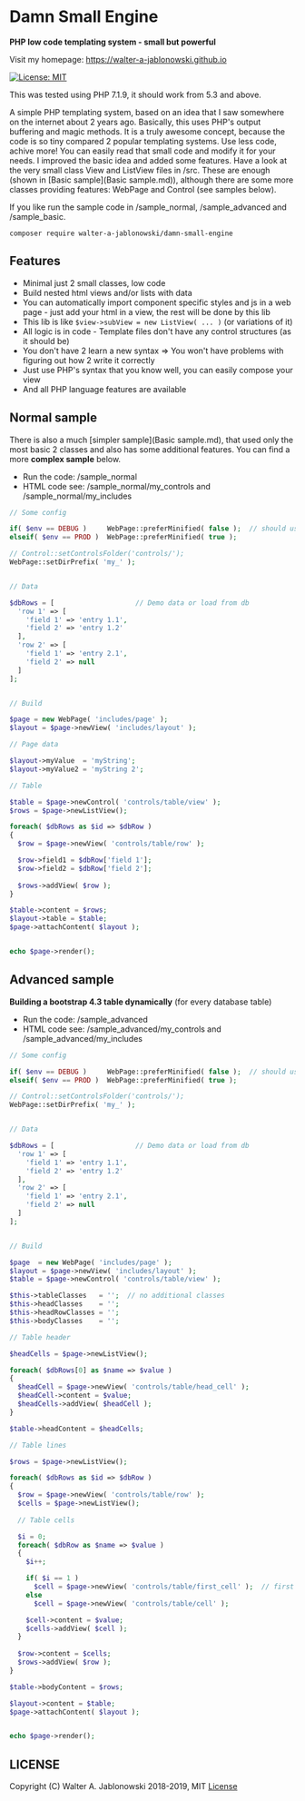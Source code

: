 # Damn Small Engine

**PHP low code templating system - small but powerful**

Visit my homepage: https://walter-a-jablonowski.github.io

[![License: MIT](https://img.shields.io/badge/License-MIT-yellow.svg)](https://opensource.org/licenses/MIT)

This was tested using PHP 7.1.9, it should work from 5.3 and above.

A simple PHP templating system, based on an idea that I saw somewhere on the internet about 2 years ago. Basically, this uses PHP's output buffering and magic methods. It is a truly awesome concept, because the code is so tiny compared 2 popular templating systems. Use less code, achive more! You can easily read that small code and modify it for your needs. I improved the basic idea and added some features. Have a look at the very small class View and ListView files in /src. These are enough (shown in [Basic sample](Basic sample.md)), although there are some more classes providing features: WebPage and Control (see samples below).

If you like run the sample code in /sample_normal, /sample_advanced and /sample_basic.

```
composer require walter-a-jablonowski/damn-small-engine
```

## Features

* Minimal just 2 small classes, low code
* Build nested html views and/or lists with data
* You can automatically import component specific styles and js in a web page -
  just add your html in a view, the rest will be done by this lib
* This lib is like `$view->subView = new ListView( ... )` (or variations of it)
* All logic is in code - Template files don't have any control structures (as it should be)
* You don't have 2 learn a new syntax => You won't have problems with figuring out how 2 write it correctly
* Just use PHP's syntax that you know well, you can easily compose your view
* And all PHP language features are available

## Normal sample

There is also a much [simpler sample](Basic sample.md), that used only the most basic 2 classes and also has some additional features. You can find a more **complex sample** below.

* Run the code: /sample_normal
* HTML code see: /sample_normal/my_controls and /sample_normal/my_includes

```php
// Some config

if( $env == DEBUG )     WebPage::preferMinified( false );  // should use minified version ?
elseif( $env == PROD )  WebPage::preferMinified( true );

// Control::setControlsFolder('controls/');
WebPage::setDirPrefix( 'my_' );


// Data

$dbRows = [                    // Demo data or load from db
  'row 1' => [
    'field 1' => 'entry 1.1',
    'field 2' => 'entry 1.2'
  ],
  'row 2' => [
    'field 1' => 'entry 2.1',
    'field 2' => null
  ]
];


// Build

$page = new WebPage( 'includes/page' );
$layout = $page->newView( 'includes/layout' );

// Page data

$layout->myValue  = 'myString';
$layout->myValue2 = 'myString 2';

// Table

$table = $page->newControl( 'controls/table/view' );
$rows = $page->newListView();

foreach( $dbRows as $id => $dbRow )
{
  $row = $page->newView( 'controls/table/row' );

  $row->field1 = $dbRow['field 1'];
  $row->field2 = $dbRow['field 2'];
  
  $rows->addView( $row );
}

$table->content = $rows;
$layout->table = $table;
$page->attachContent( $layout );


echo $page->render();
```

## Advanced sample

**Building a bootstrap 4.3 table dynamically** (for every database table)

* Run the code: /sample_advanced
* HTML code see: /sample_advanced/my_controls and /sample_advanced/my_includes

```php
// Some config

if( $env == DEBUG )     WebPage::preferMinified( false );  // should use minified version ?
elseif( $env == PROD )  WebPage::preferMinified( true );

// Control::setControlsFolder('controls/');
WebPage::setDirPrefix( 'my_' );


// Data

$dbRows = [                    // Demo data or load from db
  'row 1' => [
    'field 1' => 'entry 1.1',
    'field 2' => 'entry 1.2'
  ],
  'row 2' => [
    'field 1' => 'entry 2.1',
    'field 2' => null
  ]
];


// Build

$page  = new WebPage( 'includes/page' );
$layout = $page->newView( 'includes/layout' );
$table = $page->newControl( 'controls/table/view' );

$this->tableClasses   = '';  // no additional classes
$this->headClasses    = '';
$this->headRowClasses = '';
$this->bodyClasses    = '';

// Table header

$headCells = $page->newListView();

foreach( $dbRows[0] as $name => $value )
{
  $headCell = $page->newView( 'controls/table/head_cell' );
  $headCell->content = $value;
  $headCells->addView( $headCell );
}

$table->headContent = $headCells;

// Table lines

$rows = $page->newListView();

foreach( $dbRows as $id => $dbRow )
{
  $row = $page->newView( 'controls/table/row' );
  $cells = $page->newListView();
  
  // Table cells

  $i = 0;
  foreach( $dbRow as $name => $value )
  {
    $i++;

    if( $i == 1 )
      $cell = $page->newView( 'controls/table/first_cell' );  // first cell differs, see https://getbootstrap.com/docs/4.3/content/tables
    else
      $cell = $page->newView( 'controls/table/cell' );

    $cell->content = $value;
    $cells->addView( $cell );
  }
    
  $row->content = $cells;
  $rows->addView( $row );
}

$table->bodyContent = $rows;

$layout->content = $table;
$page->attachContent( $layout );


echo $page->render();
```

## LICENSE

Copyright (C) Walter A. Jablonowski 2018-2019, MIT [License](LICENSE)
